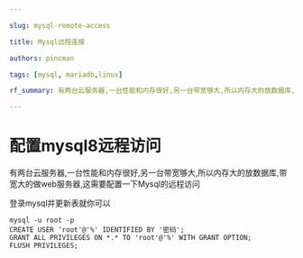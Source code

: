 ```yaml
---

slug: mysql-remote-access

title: Mysql远程连接

authors: pincman

tags: [mysql, mariadb,linux]

rf_summary: 有两台云服务器,一台性能和内存很好,另一台带宽够大,所以内存大的放数据库,带宽大的做web服务器,这需要配置一下Mysql的远程访问

---
```


# 配置mysql8远程访问

有两台云服务器,一台性能和内存很好,另一台带宽够大,所以内存大的放数据库,带宽大的做web服务器,这需要配置一下Mysql的远程访问

登录mysql并更新表就你可以

```shell
mysql -u root -p 
CREATE USER 'root'@'%' IDENTIFIED BY '密码';
GRANT ALL PRIVILEGES ON *.* TO 'root'@'%' WITH GRANT OPTION;
FLUSH PRIVILEGES;
```